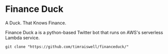 # Finance Duck
 A Duck. That Knows Finance. 
 
 Finance Duck a is a python-based Twitter bot that runs on AWS's serverless Lambda service. 
 
 `git clone "https://github.com/timraiswell/financeduck/"`

